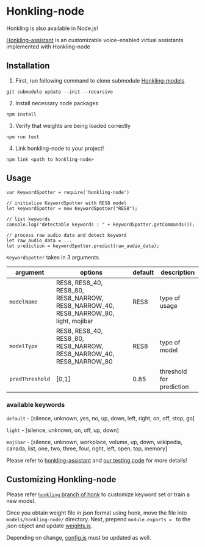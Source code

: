 # Honkling-node

Honkling is also available in Node.js!

[Honkling-assistant](https://github.com/castorini/honkling/tree/master/honkling-assistant) is an customizable voice-enabled virtual assistants implemented with Honkling-node

## Installation

1. First, run following command to clone submodule [Honkling-models](https://github.com/castorini/honkling-models)

`git submodule update --init --recursive`

2. Install necessary node packages

`npm install`

3. Verify that weights are being loaded correctly

`npm run test`

4. Link honkling-node to your project!

`npm link <path to honkling-node>`


## Usage

```
var KeywordSpotter = require('honkling-node')

// initialize KeywordSpotter with RES8 model
let keywordSpotter = new KeywordSpotter("RES8");

// list keywords
console.log("detectable keywords : " + keywordSpotter.getCommands());

// process raw audio data and detect keyword
let raw_audio_data = ...
let prediction = keywordSpotter.predict(raw_audio_data);
```

`KeywordSpotter` takes in 3 arguments.

| argument         | options | default | description |
|----------------|--------------|---------|-------------|
| `modelName`   | RES8, RES8_40, RES8_80, RES8_NARROW, RES8_NARROW_40, RES8_NARROW_80, light, mojibar       | RES8     | type of usage            |
| `modelType`   | RES8, RES8_40, RES8_80, RES8_NARROW, RES8_NARROW_40, RES8_NARROW_80       | RES8     | type of model            |
| `predThreshold`   | [0,1]       | 0.85     | threshold for prediction   |

### available keywords

`default` - [silence, unknown, yes, no, up, down, left, right, on, off, stop, go]

`light` -  [silence, unknown, on, off, up, down]

`mojibar` - [silence, unknown, workplace, volume, up, down, wikipedia, canada, list, one, two, three, four, right, left, open, top, memory]

Please refer to [honkling-assistant](https://github.com/castorini/honkling/tree/master/honkling-assistant) and [our testing code](https://github.com/castorini/honkling/blob/master/honkling-node/test/test.js) for more details!

## Customizing Honkling-node

Please refer [`honkling` branch of honk](https://github.com/castorini/honk/tree/honkling#training-model-for-honkling) to customize keyword set or train a new model.

Once you obtain weight file in json format using honk, move the file into `models/honkling-node/` directory. Next, prepend `module.exports = ` to the json object and update [weights.js](https://github.com/castorini/honkling/blob/master/honkling-node/weights.js).

Depending on change, [config.js](`https://github.com/castorini/honkling/blob/master/honkling-node/config.js`) must be updated as well.
